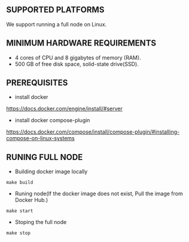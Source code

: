 ## SUPPORTED PLATFORMS
We support running a full node on Linux.

## MINIMUM HARDWARE REQUIREMENTS

* 4 cores of CPU and 8 gigabytes of memory (RAM).
* 500 GB of free disk space, solid-state drive(SSD).

## PREREQUISITES


* install docker 

https://docs.docker.com/engine/install/#server

* install docker compose-plugin

https://docs.docker.com/compose/install/compose-plugin/#installing-compose-on-linux-systems


## RUNING FULL NODE

* Building docker image locally
```
make build 
```

* Runing node(If the docker image does not exist, Pull the image from Docker Hub.)
```
make start
```

* Stoping the full node 
```
make stop 
```